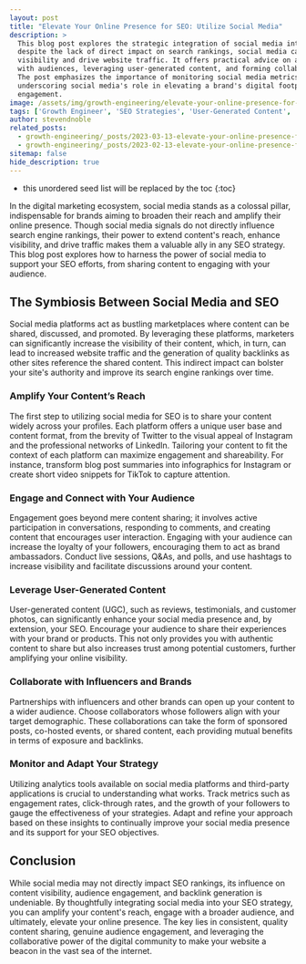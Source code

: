 ```yaml
---
layout: post
title: "Elevate Your Online Presence for SEO: Utilize Social Media"
description: >
  This blog post explores the strategic integration of social media into SEO efforts, highlighting how,
  despite the lack of direct impact on search rankings, social media can significantly enhance content
  visibility and drive website traffic. It offers practical advice on amplifying content reach, engaging
  with audiences, leveraging user-generated content, and forming collaborations to boost online exposure.
  The post emphasizes the importance of monitoring social media metrics to refine SEO strategies,
  underscoring social media's role in elevating a brand's digital footprint and fostering community
  engagement.
image: /assets/img/growth-engineering/elevate-your-online-presence-for-seo-utilize-social-media.jpg
tags: ['Growth Engineer', 'SEO Strategies', 'User-Generated Content', 'Influencers', 'Brands', 'Collaboration']
author: stevendnoble
related_posts:
  - growth-engineering/_posts/2023-03-13-elevate-your-online-presence-for-seo-earning-quality-backlinks.md
  - growth-engineering/_posts/2023-02-13-elevate-your-online-presence-for-seo-page-load-speed-and-mobile-optimization.md
sitemap: false
hide_description: true
---
```


* this unordered seed list will be replaced by the toc
{:toc}

In the digital marketing ecosystem, social media stands as a colossal pillar, indispensable for brands aiming to broaden their reach and amplify their online presence. Though social media signals do not directly influence search engine rankings, their power to extend content's reach, enhance visibility, and drive traffic makes them a valuable ally in any SEO strategy. This blog post explores how to harness the power of social media to support your SEO efforts, from sharing content to engaging with your audience.

## The Symbiosis Between Social Media and SEO

Social media platforms act as bustling marketplaces where content can be shared, discussed, and promoted. By leveraging these platforms, marketers can significantly increase the visibility of their content, which, in turn, can lead to increased website traffic and the generation of quality backlinks as other sites reference the shared content. This indirect impact can bolster your site's authority and improve its search engine rankings over time.

### Amplify Your Content’s Reach

The first step to utilizing social media for SEO is to share your content widely across your profiles. Each platform offers a unique user base and content format, from the brevity of Twitter to the visual appeal of Instagram and the professional networks of LinkedIn. Tailoring your content to fit the context of each platform can maximize engagement and shareability. For instance, transform blog post summaries into infographics for Instagram or create short video snippets for TikTok to capture attention.

### Engage and Connect with Your Audience

Engagement goes beyond mere content sharing; it involves active participation in conversations, responding to comments, and creating content that encourages user interaction. Engaging with your audience can increase the loyalty of your followers, encouraging them to act as brand ambassadors. Conduct live sessions, Q&As, and polls, and use hashtags to increase visibility and facilitate discussions around your content.

### Leverage User-Generated Content

User-generated content (UGC), such as reviews, testimonials, and customer photos, can significantly enhance your social media presence and, by extension, your SEO. Encourage your audience to share their experiences with your brand or products. This not only provides you with authentic content to share but also increases trust among potential customers, further amplifying your online visibility.

### Collaborate with Influencers and Brands

Partnerships with influencers and other brands can open up your content to a wider audience. Choose collaborators whose followers align with your target demographic. These collaborations can take the form of sponsored posts, co-hosted events, or shared content, each providing mutual benefits in terms of exposure and backlinks.

### Monitor and Adapt Your Strategy

Utilizing analytics tools available on social media platforms and third-party applications is crucial to understanding what works. Track metrics such as engagement rates, click-through rates, and the growth of your followers to gauge the effectiveness of your strategies. Adapt and refine your approach based on these insights to continually improve your social media presence and its support for your SEO objectives.

## Conclusion

While social media may not directly impact SEO rankings, its influence on content visibility, audience engagement, and backlink generation is undeniable. By thoughtfully integrating social media into your SEO strategy, you can amplify your content's reach, engage with a broader audience, and ultimately, elevate your online presence. The key lies in consistent, quality content sharing, genuine audience engagement, and leveraging the collaborative power of the digital community to make your website a beacon in the vast sea of the internet.
